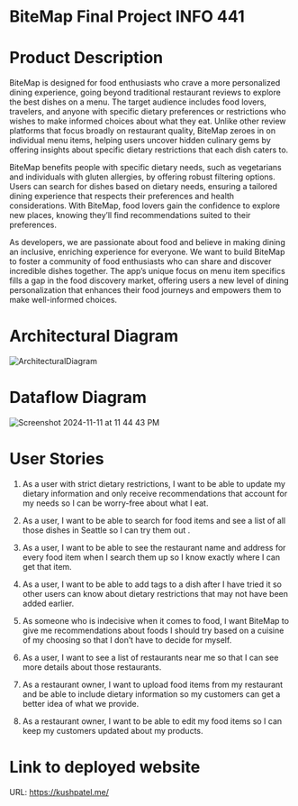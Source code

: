 # BiteMap Final Project INFO 441

# Product Description
BiteMap is designed for food enthusiasts who crave a more personalized dining experience, going beyond traditional restaurant reviews to explore the best dishes on a menu. The target audience includes food lovers, travelers, and anyone with specific dietary preferences or restrictions who wishes to make informed choices about what they eat. Unlike other review platforms that focus broadly on restaurant quality, BiteMap zeroes in on individual menu items, helping users uncover hidden culinary gems by offering insights about specific dietary restrictions that each dish caters to.


BiteMap benefits people with specific dietary needs, such as vegetarians and individuals with gluten allergies, by offering robust filtering options. Users can search for dishes based on dietary needs, ensuring a tailored dining experience that respects their preferences and health considerations. With BiteMap, food lovers gain the confidence to explore new places, knowing they’ll find recommendations suited to their preferences.


As developers, we are passionate about food and believe in making dining an inclusive, enriching experience for everyone. We want to build BiteMap to foster a community of food enthusiasts who can share and discover incredible dishes together. The app’s unique focus on menu item specifics fills a gap in the food discovery market, offering users a new level of dining personalization that enhances their food journeys and empowers them to make well-informed choices.


# Architectural Diagram
![ArchitecturalDiagram](https://github.com/user-attachments/assets/11c4a5dc-02cd-4add-90f3-7df450d3c567)


# Dataflow Diagram
![Screenshot 2024-11-11 at 11 44 43 PM](https://github.com/user-attachments/assets/3c4c0317-2602-45c4-8387-61fe87f442c7)


# User Stories
1. As a user with strict dietary restrictions, I want to be able to update my dietary information and only receive recommendations that account for my needs so I can be worry-free about what I eat.


2. As a user, I want to be able to search for food items and see a list of all those dishes in Seattle so I can try them out .


3. As a user, I want to be able to see the restaurant name and address for every food item when I search them up so I know exactly where I can get that item.


4. As a user, I want to be able to add tags to a dish after I have tried it so other users can know about dietary restrictions that may not have been added earlier.


5. As someone who is indecisive when it comes to food, I want BiteMap to give me recommendations about foods I should try based on a cuisine of my choosing so that I don’t have to decide for myself.

6. As a user, I want to see a list of restaurants near me so that I can see more details about those restaurants. 

7. As a restaurant owner, I want to upload food items from my restaurant and be able to include dietary information so my customers can get a better idea of what we provide.

8. As a restaurant owner, I want to be able to edit my food items so I can keep my customers updated about my products.


# Link to deployed website
URL: https://kushpatel.me/
